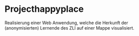 # Projecthappyplace
Realisierung einer Web Anwendung, welche die Herkunft der (anonymisierten) Lernende des ZLI auf einer Mappe visualisiert.
